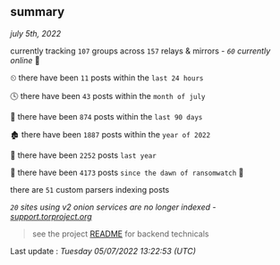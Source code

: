 
## summary
_july 5th, 2022_

currently tracking `107` groups across `157` relays & mirrors - _`60` currently online_ 📡

⏲ there have been `11` posts within the `last 24 hours`

🕓 there have been `43` posts within the `month of july`

📅 there have been `874` posts within the `last 90 days`

🏚 there have been `1887` posts within the `year of 2022`

🚀 there have been `2252` posts `last year`

🦕 there have been `4173` posts `since the dawn of ransomwatch` 🐣

there are `51` custom parsers indexing posts

_`20` sites using v2 onion services are no longer indexed - [support.torproject.org](https://support.torproject.org/onionservices/v2-deprecation/)_

> see the project [README](https://github.com/jmousqueton/ransomwatch#readme) for backend technicals



Last update : _Tuesday 05/07/2022 13:22:53 (UTC)_

